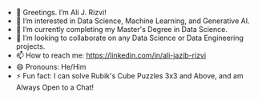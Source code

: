 - 👋 Greetings. I’m Ali J. Rizvi!
- 👀 I’m interested in Data Science, Machine Learning, and Generative AI.
- 🌱 I’m currently completing my Master's Degree in Data Science.
- 💞️ I’m looking to collaborate on any Data Science or Data Engineering projects.
- 📫 How to reach me: https://linkedin.com/in/ali-jazib-rizvi
- 😄 Pronouns: He/Him
- ⚡ Fun fact: I can solve Rubik's Cube Puzzles 3x3 and Above, and am Always Open to a Chat!

<!---
alijrizvi/alijrizvi is a ✨ special ✨ repository because its `README.md` (this file) appears on your GitHub profile.
You can click the Preview link to take a look at your changes.
--->
